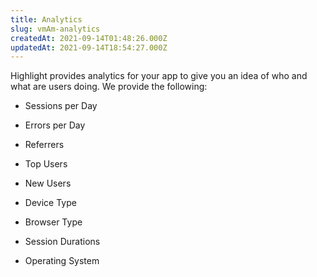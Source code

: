 ```yaml
---
title: Analytics
slug: vmAm-analytics
createdAt: 2021-09-14T01:48:26.000Z
updatedAt: 2021-09-14T18:54:27.000Z
---
```


Highlight provides analytics for your app to give you an idea of who and what are users doing. We provide the following:

*   Sessions per Day

*   Errors per Day

*   Referrers

*   Top Users

*   New Users

*   Device Type

*   Browser Type

*   Session Durations

*   Operating System

